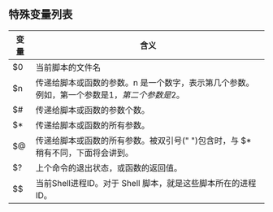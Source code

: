 
## 特殊变量列表
变量 | 含义
---------|----------
$0 | 当前脚本的文件名
$n | 传递给脚本或函数的参数。n 是一个数字，表示第几个参数。例如，第一个参数是$1，第二个参数是$2。
$# | 传递给脚本或函数的参数个数。
$* | 传递给脚本或函数的所有参数。
$@ | 传递给脚本或函数的所有参数。被双引号(" ")包含时，与 $* 稍有不同，下面将会讲到。
$? | 上个命令的退出状态，或函数的返回值。
$$ | 当前Shell进程ID。对于 Shell 脚本，就是这些脚本所在的进程ID。
